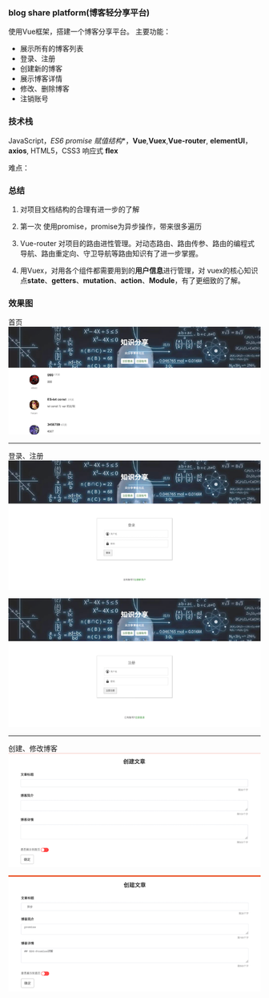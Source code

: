 ### blog share platform(博客轻分享平台)
使用Vue框架，搭建一个博客分享平台。
主要功能： 
- 展示所有的博客列表
- 登录、注册
- 创建新的博客
- 展示博客详情
- 修改、删除博客
- 注销账号
### 技术栈
JavaScript，*ES6 promise 赋值结构**，**Vue**,**Vuex**,**Vue-router**, **elementUI**，**axios**, HTML5，CSS3 响应式 **flex**

难点：
### 总结
1. 对项目文档结构的合理有进一步的了解

2. 第一次 使用promise，promise为异步操作，带来很多遍历

3. Vue-router 对项目的路由进性管理。对动态路由、路由传参、路由的编程式导航、路由重定向、守卫导航等路由知识有了进一步掌握。

4. 用Vuex，对用各个组件都需要用到的**用户信息**进行管理，对 vuex的核心知识点**state**、**getters**、**mutation**、**action**、**Module**，有了更细致的了解。

### 效果图
首页
![首页](./src/assets/pictures/index.png)
****
登录、注册
![登录](./src/assets/pictures/login.png)

![注册](./src/assets/pictures/register.png)
****
创建、修改博客
![创建博客](./src/assets/pictures/create.png)

![修改博客](./src/assets/pictures/update.png)




